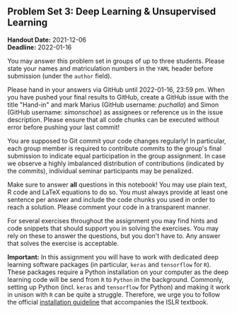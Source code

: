 ## Problem Set 3: Deep Learning & Unsupervised Learning

**Handout Date:** 2021-12-06  
**Deadline:** 2022-01-16

You may answer this problem set in groups of up to three students. Please state your names and matriculation numbers in the `YAML` header before submission (under the `author` field).

Please hand in your answers via GitHub until 2022-01-16, 23:59 pm. When you have pushed your final results to GitHub, create a GitHub issue with the title "Hand-in" and mark Marius (GitHub username: *puchalla*) and Simon (GitHub username: *simonschoe*) as assignees or reference us in the issue description. Please ensure that all code chunks can be executed without error before pushing your last commit!

You are supposed to Git commit your code changes regularly! In particular, each group member is required to contribute commits to the group's final submission to indicate equal participation in the group assignment. In case we observe a highly imbalanced distribution of contributions (indicated by the commits), individual seminar participants may be penalized.

Make sure to answer **all** questions in this notebook! You may use plain text, R code and LaTeX equations to do so. You must always provide at least one sentence per answer and include the code chunks you used in order to reach a solution. Please comment your code in a transparent manner.

For several exercises throughout the assignment you may find hints and code snippets that should support you in solving the exercises. You may rely on these to answer the questions, but you don't have to. Any answer that solves the exercise is acceptable.

**Important:** In this assignment you will have to work with dedicated deep learning software packages (in particular, `keras` and `tensorflow` for `R`). These packages require a Python installation on your computer as the deep learning code will be send from `R` to `Python` in the background. Commonly, setting up Python (incl. `keras` and `tensorflow` for Python) and making it work in unison with `R` can be quite a struggle. Therefore, we urge you to follow the official [installation guideline](https://web.stanford.edu/~hastie/ISLR2/keras-instructions.html) that accompanies the ISLR textbook.
